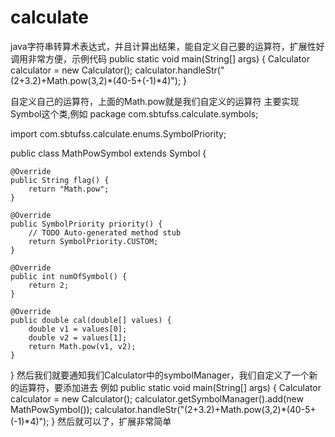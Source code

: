 # calculate
java字符串转算术表达式，并且计算出结果，能自定义自己要的运算符，扩展性好
调用非常方便，示例代码
public static void main(String[] args) {
		Calculator calculator = new Calculator();
		calculator.handleStr("(2+3.2)+Math.pow(3,2)*(40-5+(-1)*4)");
}

自定义自己的运算符，上面的Math.pow就是我们自定义的运算符
主要实现Symbol这个类,例如
package com.sbtufss.calculate.symbols;

import com.sbtufss.calculate.enums.SymbolPriority;

public class MathPowSymbol extends Symbol {

	@Override
	public String flag() {
		return "Math.pow";
	}

	@Override
	public SymbolPriority priority() {
		// TODO Auto-generated method stub
		return SymbolPriority.CUSTOM;
	}

	@Override
	public int numOfSymbol() {
		return 2;
	}

	@Override
	public double cal(double[] values) {
		double v1 = values[0];
		double v2 = values[1];
		return Math.pow(v1, v2);
	}

}
然后我们就要通知我们Calculator中的symbolManager，我们自定义了一个新的运算符，要添加进去
例如
public static void main(String[] args) {
		Calculator calculator = new Calculator();
		calculator.getSymbolManager().add(new MathPowSymbol());
		calculator.handleStr("(2+3.2)+Math.pow(3,2)*(40-5+(-1)*4)");
	}
  然后就可以了，扩展非常简单
